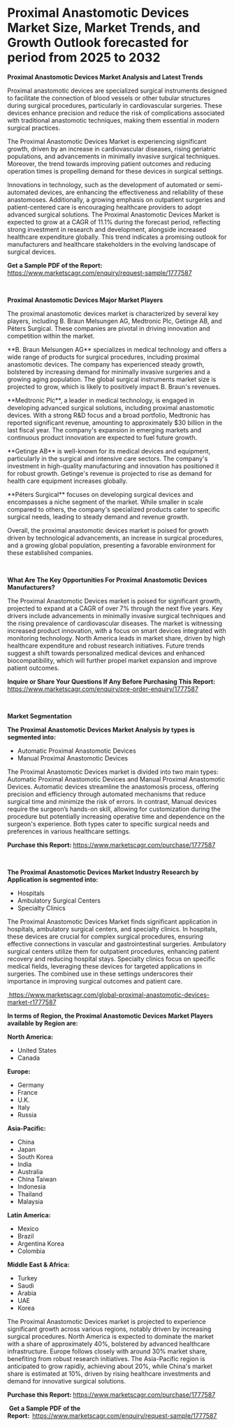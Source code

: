 <p><h1>Proximal Anastomotic Devices Market Size, Market Trends, and Growth Outlook forecasted for period from 2025 to 2032</h1></p><p><strong>Proximal Anastomotic Devices Market Analysis and Latest Trends</strong></p>
<p><p>Proximal anastomotic devices are specialized surgical instruments designed to facilitate the connection of blood vessels or other tubular structures during surgical procedures, particularly in cardiovascular surgeries. These devices enhance precision and reduce the risk of complications associated with traditional anastomotic techniques, making them essential in modern surgical practices. </p><p>The Proximal Anastomotic Devices Market is experiencing significant growth, driven by an increase in cardiovascular diseases, rising geriatric populations, and advancements in minimally invasive surgical techniques. Moreover, the trend towards improving patient outcomes and reducing operation times is propelling demand for these devices in surgical settings. </p><p>Innovations in technology, such as the development of automated or semi-automated devices, are enhancing the effectiveness and reliability of these anastomoses. Additionally, a growing emphasis on outpatient surgeries and patient-centered care is encouraging healthcare providers to adopt advanced surgical solutions. The Proximal Anastomotic Devices Market is expected to grow at a CAGR of 11.1% during the forecast period, reflecting strong investment in research and development, alongside increased healthcare expenditure globally. This trend indicates a promising outlook for manufacturers and healthcare stakeholders in the evolving landscape of surgical devices.</p></p>
<p><strong>Get a Sample PDF of the Report:&nbsp;</strong> <a href="https://www.marketscagr.com/enquiry/request-sample/1777587?utm_campaign=3041&utm_medium=2&utm_source=Github&utm_content=ia&utm_term=14042025&utm_id=proximal-anastomotic-devices">https://www.marketscagr.com/enquiry/request-sample/1777587</a></p>
<p>&nbsp;</p>
<p><strong>Proximal Anastomotic Devices Major Market Players</strong></p>
<p><p>The proximal anastomotic devices market is characterized by several key players, including B. Braun Melsungen AG, Medtronic Plc, Getinge AB, and Péters Surgical. These companies are pivotal in driving innovation and competition within the market.</p><p>**B. Braun Melsungen AG** specializes in medical technology and offers a wide range of products for surgical procedures, including proximal anastomotic devices. The company has experienced steady growth, bolstered by increasing demand for minimally invasive surgeries and a growing aging population. The global surgical instruments market size is projected to grow, which is likely to positively impact B. Braun's revenues.</p><p>**Medtronic Plc**, a leader in medical technology, is engaged in developing advanced surgical solutions, including proximal anastomotic devices. With a strong R&D focus and a broad portfolio, Medtronic has reported significant revenue, amounting to approximately $30 billion in the last fiscal year. The company's expansion in emerging markets and continuous product innovation are expected to fuel future growth.</p><p>**Getinge AB** is well-known for its medical devices and equipment, particularly in the surgical and intensive care sectors. The company's investment in high-quality manufacturing and innovation has positioned it for robust growth. Getinge's revenue is projected to rise as demand for health care equipment increases globally.</p><p>**Péters Surgical** focuses on developing surgical devices and encompasses a niche segment of the market. While smaller in scale compared to others, the company's specialized products cater to specific surgical needs, leading to steady demand and revenue growth.</p><p>Overall, the proximal anastomotic devices market is poised for growth driven by technological advancements, an increase in surgical procedures, and a growing global population, presenting a favorable environment for these established companies.</p></p>
<p>&nbsp;</p>
<p><strong>What Are The Key Opportunities For Proximal Anastomotic Devices Manufacturers?</strong></p>
<p><p>The Proximal Anastomotic Devices market is poised for significant growth, projected to expand at a CAGR of over 7% through the next five years. Key drivers include advancements in minimally invasive surgical techniques and the rising prevalence of cardiovascular diseases. The market is witnessing increased product innovation, with a focus on smart devices integrated with monitoring technology. North America leads in market share, driven by high healthcare expenditure and robust research initiatives. Future trends suggest a shift towards personalized medical devices and enhanced biocompatibility, which will further propel market expansion and improve patient outcomes.</p></p>
<p><strong>Inquire or Share Your Questions If Any Before Purchasing This Report:</strong> <a href="https://www.marketscagr.com/enquiry/pre-order-enquiry/1777587?utm_campaign=3041&utm_medium=2&utm_source=Github&utm_content=ia&utm_term=14042025&utm_id=proximal-anastomotic-devices">https://www.marketscagr.com/enquiry/pre-order-enquiry/1777587</a></p>
<p>&nbsp;</p>
<p><strong>Market Segmentation</strong></p>
<p><strong>The Proximal Anastomotic Devices Market Analysis by types is segmented into:</strong></p>
<p><ul><li>Automatic Proximal Anastomotic Devices</li><li>Manual Proximal Anastomotic Devices</li></ul></p>
<p><p>The Proximal Anastomotic Devices market is divided into two main types: Automatic Proximal Anastomotic Devices and Manual Proximal Anastomotic Devices. Automatic devices streamline the anastomosis process, offering precision and efficiency through automated mechanisms that reduce surgical time and minimize the risk of errors. In contrast, Manual devices require the surgeon’s hands-on skill, allowing for customization during the procedure but potentially increasing operative time and dependence on the surgeon's experience. Both types cater to specific surgical needs and preferences in various healthcare settings.</p></p>
<p><strong>Purchase this Report:&nbsp;</strong><a href="https://www.marketscagr.com/purchase/1777587?utm_campaign=3041&utm_medium=2&utm_source=Github&utm_content=ia&utm_term=14042025&utm_id=proximal-anastomotic-devices">https://www.marketscagr.com/purchase/1777587</a></p>
<p>&nbsp;</p>
<p><strong>The Proximal Anastomotic Devices Market Industry Research by Application is segmented into:</strong></p>
<p><ul><li>Hospitals</li><li>Ambulatory Surgical Centers</li><li>Specialty Clinics</li></ul></p>
<p><p>The Proximal Anastomotic Devices Market finds significant application in hospitals, ambulatory surgical centers, and specialty clinics. In hospitals, these devices are crucial for complex surgical procedures, ensuring effective connections in vascular and gastrointestinal surgeries. Ambulatory surgical centers utilize them for outpatient procedures, enhancing patient recovery and reducing hospital stays. Specialty clinics focus on specific medical fields, leveraging these devices for targeted applications in surgeries. The combined use in these settings underscores their importance in improving surgical outcomes and patient care.</p></p>
<p><a href="https://www.marketscagr.com/global-proximal-anastomotic-devices-market-r1777587?utm_campaign=3041&utm_medium=2&utm_source=Github&utm_content=ia&utm_term=14042025&utm_id=proximal-anastomotic-devices">&nbsp;https://www.marketscagr.com/global-proximal-anastomotic-devices-market-r1777587</a></p>
<p><strong>In terms of Region, the Proximal Anastomotic Devices Market Players available by Region are:</strong></p>
<p>
    <p> <strong> North America: </strong>
        <ul>
            <li>United States</li>
            <li>Canada</li>
        </ul>
        </p> 
    <p> <strong> Europe: </strong>
        <ul>
            <li>Germany</li>
            <li>France</li>
            <li>U.K.</li>
            <li>Italy</li>
            <li>Russia</li>
        </ul>
        </p> 
    <p> <strong> Asia-Pacific: </strong>
        <ul>
            <li>China</li>
            <li>Japan</li>
            <li>South Korea</li>
            <li>India</li>
            <li>Australia</li>
            <li>China Taiwan</li>
            <li>Indonesia</li>
            <li>Thailand</li>
            <li>Malaysia</li>
        </ul>
        </p> 
    <p> <strong> Latin America: </strong>
        <ul>
            <li>Mexico</li>
            <li>Brazil</li>
            <li>Argentina Korea</li>
            <li>Colombia</li>
        </ul>
        </p> 
    <p> <strong> Middle East & Africa: </strong>
        <ul>
            <li>Turkey</li>
            <li>Saudi</li>
            <li>Arabia</li>
            <li>UAE</li>
            <li>Korea</li>
        </ul>
    </p>
    </p>
<p><p>The Proximal Anastomotic Devices market is projected to experience significant growth across various regions, notably driven by increasing surgical procedures. North America is expected to dominate the market with a share of approximately 40%, bolstered by advanced healthcare infrastructure. Europe follows closely with around 30% market share, benefiting from robust research initiatives. The Asia-Pacific region is anticipated to grow rapidly, achieving about 20%, while China's market share is estimated at 10%, driven by rising healthcare investments and demand for innovative surgical solutions.</p></p>
<p><strong>Purchase this Report: </strong><a href="https://www.marketscagr.com/purchase/1777587?utm_campaign=3041&utm_medium=2&utm_source=Github&utm_content=ia&utm_term=14042025&utm_id=proximal-anastomotic-devices">https://www.marketscagr.com/purchase/1777587</a></p>
<p>&nbsp;<strong>Get a Sample PDF of the Report:&nbsp;&nbsp;</strong><a href="https://www.marketscagr.com/enquiry/request-sample/1777587?utm_campaign=3041&utm_medium=2&utm_source=Github&utm_content=ia&utm_term=14042025&utm_id=proximal-anastomotic-devices">https://www.marketscagr.com/enquiry/request-sample/1777587</a></p>
<p><strong></strong></p>
<p><p></p><p></p><p></p></p>